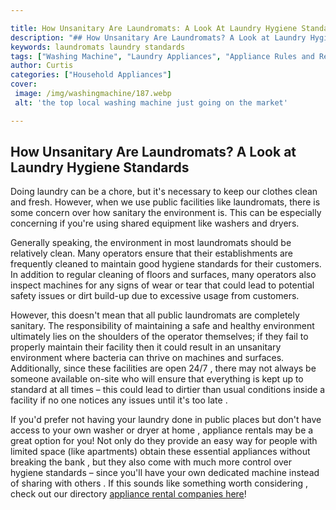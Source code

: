 ```yaml
---

title: How Unsanitary Are Laundromats: A Look At Laundry Hygiene Standards
description: "## How Unsanitary Are Laundromats? A Look at Laundry Hygiene Standards...check it out to learn"
keywords: laundromats laundry standards
tags: ["Washing Machine", "Laundry Appliances", "Appliance Rules and Regulations"]
author: Curtis
categories: ["Household Appliances"]
cover: 
 image: /img/washingmachine/187.webp
 alt: 'the top local washing machine just going on the market'

---
```


## How Unsanitary Are Laundromats? A Look at Laundry Hygiene Standards

Doing laundry can be a chore, but it's necessary to keep our clothes clean and fresh. However, when we use public facilities like laundromats, there is some concern over how sanitary the environment is. This can be especially concerning if you're using shared equipment like washers and dryers. 

Generally speaking, the environment in most laundromats should be relatively clean. Many operators ensure that their establishments are frequently cleaned to maintain good hygiene standards for their customers. In addition to regular cleaning of floors and surfaces, many operators also inspect machines for any signs of wear or tear that could lead to potential safety issues or dirt build-up due to excessive usage from customers. 

However, this doesn't mean that all public laundromats are completely sanitary. The responsibility of maintaining a safe and healthy environment ultimately lies on the shoulders of the operator themselves; if they fail to properly maintain their facility then it could result in an unsanitary environment where bacteria can thrive on machines and surfaces. Additionally, since these facilities are open 24/7 , there may not always be someone available on-site who will ensure that everything is kept up to standard at all times – this could lead to dirtier than usual conditions inside a facility if no one notices any issues until it's too late . 

If you'd prefer not having your laundry done in public places but don't have access to your own washer or dryer at home , appliance rentals may be a great option for you! Not only do they provide an easy way for people with limited space (like apartments) obtain these essential appliances without breaking the bank , but they also come with much more control over hygiene standards – since you'll have your own dedicated machine instead of sharing with others . If this sounds like something worth considering , check out our directory [appliance rental companies here](./pages/appliance-rental)!
